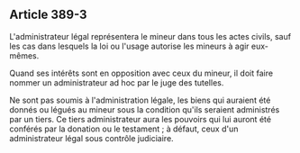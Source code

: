 Article 389-3
----
L'administrateur légal représentera le mineur dans tous les actes civils, sauf
les cas dans lesquels la loi ou l'usage autorise les mineurs à agir eux-mêmes.

Quand ses intérêts sont en opposition avec ceux du mineur, il doit faire nommer
un administrateur ad hoc par le juge des tutelles.

Ne sont pas soumis à l'administration légale, les biens qui auraient été donnés
ou légués au mineur sous la condition qu'ils seraient administrés par un tiers.
Ce tiers administrateur aura les pouvoirs qui lui auront été conférés par la
donation ou le testament ; à défaut, ceux d'un administrateur légal sous
contrôle judiciaire.
